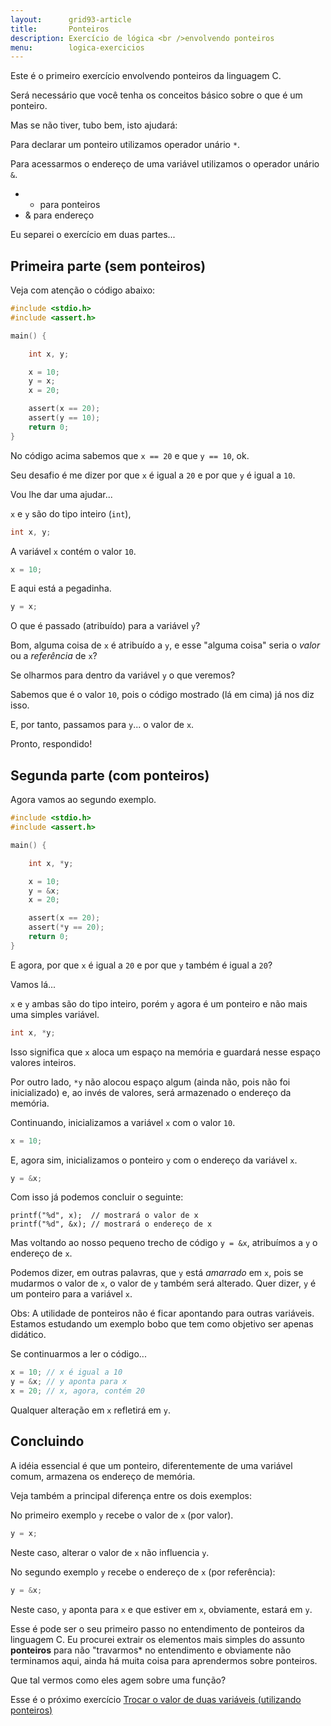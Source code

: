 ```yaml
---
layout:      grid93-article
title:       Ponteiros
description: Exercício de lógica <br />envolvendo ponteiros
menu:        logica-exercicios
---
```


Este é o primeiro exercício envolvendo ponteiros da linguagem C.

Será necessário que você tenha os conceitos básico sobre o que é um ponteiro.

Mas se não tiver, tubo bem, isto ajudará:

Para declarar um ponteiro utilizamos operador unário `*`.

Para acessarmos o endereço de uma variável utilizamos o operador unário `&`.

- * para ponteiros
- & para endereço

Eu separei o exercício em duas partes...



Primeira parte (sem ponteiros)
---

Veja com atenção o código abaixo:

```c
#include <stdio.h>
#include <assert.h>

main() {

    int x, y;

    x = 10;
    y = x;
    x = 20;

    assert(x == 20);
    assert(y == 10);
    return 0;
}
```

No código acima sabemos que `x == 20` e que `y == 10`, ok.

Seu desafio é me dizer por que `x` é igual a `20` e por que `y` é igual a `10`.

Vou lhe dar uma ajudar...

`x` e `y` são do tipo inteiro (`int`),

```c
int x, y;
```

A variável `x` contém o valor `10`.

```c
x = 10;
```

E aqui está a pegadinha.

```c
y = x;
```

O que é passado (atribuído) para a variável `y`? 

Bom, alguma coisa de `x` é atribuído a `y`, e esse "alguma coisa" seria o *valor* ou a *referência* de `x`?


Se olharmos para dentro da variável `y` o que veremos?

Sabemos que é o valor `10`, pois o código mostrado (lá em cima) já nos diz isso.

E, por tanto, passamos para `y`...  o valor de `x`.

Pronto, respondido!




Segunda parte (com ponteiros)
---

Agora vamos ao segundo exemplo.

```c
#include <stdio.h>
#include <assert.h>

main() {

    int x, *y;

    x = 10;
    y = &x;
    x = 20;

    assert(x == 20);
    assert(*y == 20);
    return 0;
}
```

E agora, por que `x` é igual a `20` e por que `y` também é igual a `20`?

Vamos lá...

`x` e `y` ambas são do tipo inteiro, porém `y` agora é um ponteiro e não mais uma simples variável.

```c
int x, *y;
```

Isso significa que `x` aloca um espaço na memória e guardará nesse espaço valores inteiros.

Por outro lado, `*y` não alocou espaço algum (ainda não, pois não foi inicializado) e, ao invés de valores, será armazenado
o endereço da memória.

Continuando, inicializamos a variável `x` com o valor `10`.

```c
x = 10;
```

E, agora sim, inicializamos o ponteiro `y` com o endereço da variável `x`.

```c
y = &x;
```

Com isso já podemos concluir o seguinte:

    printf("%d", x);  // mostrará o valor de x
    printf("%d", &x); // mostrará o endereço de x

Mas voltando ao nosso pequeno trecho de código `y = &x`, atribuímos a `y` o endereço de `x`.

Podemos dizer, em outras palavras, que `y` está *amarrado* em `x`, pois se mudarmos o valor de `x`, o valor de `y` também
será alterado. Quer dizer, `y` é um ponteiro para a variável `x`.

Obs: A utilidade de ponteiros não é ficar apontando para outras variáveis. Estamos estudando um exemplo bobo que tem como
objetivo ser apenas didático.

Se continuarmos a ler o código...

```c
x = 10; // x é igual a 10
y = &x; // y aponta para x
x = 20; // x, agora, contém 20
```

Qualquer alteração em `x` refletirá em `y`.




Concluindo
---

A idéia essencial é que um ponteiro, diferentemente de uma variável comum, armazena os endereço de memória.

Veja também a principal diferença entre os dois exemplos:

No primeiro exemplo `y` recebe o valor de `x` (por valor).

```c
y = x;
```

Neste caso, alterar o valor de `x` não influencia `y`.

No segundo exemplo `y` recebe o endereço de `x` (por referência):

```c
y = &x;
```

Neste caso, `y` aponta para `x` e que estiver em `x`, obviamente, estará em `y`.

Esse é pode ser o seu primeiro passo no entendimento de ponteiros da linguagem C. Eu procurei extrair os elementos mais
simples do assunto __ponteiros__ para não "travarmos* no entendimento e obviamente não terminamos aqui, ainda há muita 
coisa para aprendermos sobre ponteiros.

Que tal vermos como eles agem sobre uma função?

Esse é o próximo exercício [Trocar o valor de duas variáveis (utilizando ponteiros)](/logica-de-programacao/duas-variaveis-ponteiros/)


